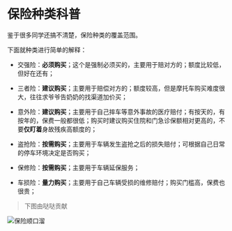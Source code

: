 # 保险种类科普

鉴于很多同学还搞不清楚，保险种类的覆盖范围。

下面就种类进行简单的解释：

- 交强险：**必须购买**；这个是强制必须买的，主要用于赔对方的；额度比较低，但好在还有；

- 三者险：**建议购买**；主要用于赔偿对方的；额度较高，但是摩托车购买难度很大，往往求爷爷告奶奶的找渠道加价买；

- 意外险：**建议购买**；主要用于自己摔车等意外事故的医疗赔付；有按天的，有按年的，保费一般都很低；购买时建议购买住院和门急诊保额相对更高的，不要**仅盯着**身故残疾高额度的；

- 盗抢险：**按需购买**；主要用于车辆发生盗抢之后的损失赔付；可根据自己日常的停车环境决定是否购买；

- 保修险：**按需购买**；主要用于车辆延保服务；

- 车损险：**量力购买**；主要用于自己车辆受损的维修赔付；购买门槛高，保费也很贵；


> 下图由哒哒贡献

![保险顺口溜](https://p.pstatp.com/origin/ff5300019fb9c16239cb)